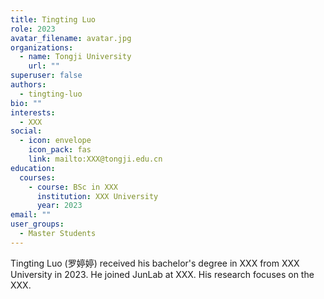 ```yaml
---
title: Tingting Luo
role: 2023
avatar_filename: avatar.jpg
organizations:
  - name: Tongji University
    url: ""
superuser: false
authors:
  - tingting-luo
bio: ""
interests:
  - XXX
social:
  - icon: envelope
    icon_pack: fas
    link: mailto:XXX@tongji.edu.cn
education:
  courses:
    - course: BSc in XXX
      institution: XXX University
      year: 2023
email: ""
user_groups:
  - Master Students
---
```

Tingting Luo (罗婷婷) received his bachelor's degree in XXX from XXX University in 2023. He joined JunLab at XXX. His research focuses on the XXX.
